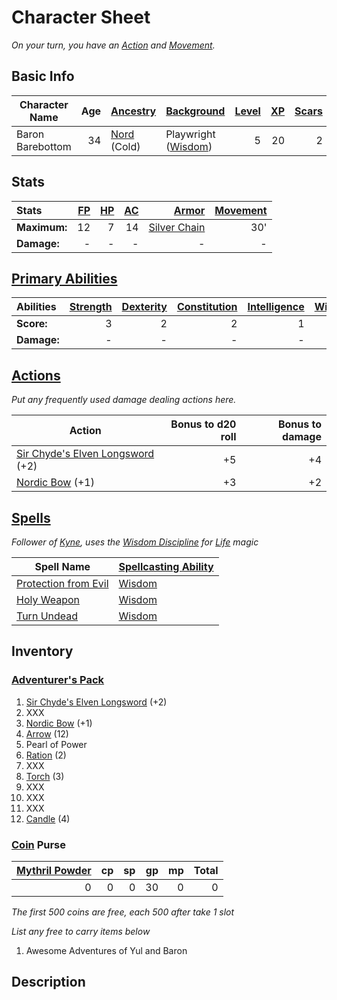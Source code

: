 # Character Sheet

*On your turn, you have an [Action](../../../Game%20Procedures/Core%20Procedures/Action.md) and [Movement](../../../Game%20Procedures/Combat/Movement.md).*

## Basic Info

| Character Name   | Age | [Ancestry](../../../Player%20Characters/Ancenstries/Ancestry.md)             | [Background](../../../Player%20Characters/Backgrounds/Background.md)                 | [Level](../../../Player%20Characters/Derived%20Statistics/Level.md) | [XP](../../../Player%20Characters/Derived%20Statistics/Experience%20Points.md) | [Scars](../../../Player%20Characters/Derived%20Statistics/Scars.md) |
| ---------------- | --: | :--------------------------------------------------------------------------- | :----------------------------------------------------------------------------------- | ------------------------------------------------------------------: | -----------------------------------------------------------------------------: | ------------------------------------------------------------------: |
| Baron Barebottom |  34 | [Nord](../../../Player%20Characters/Ancenstries/Mechanical/Primal.md) (Cold) | Playwright ([Wisdom](../../../Player%20Characters/The%20Ability%20Scores/Wisdom.md)) |                                                                   5 |                                                                             20 |                                                                   2 |

## Stats

| Stats        | [FP](../../../Player%20Characters/Derived%20Statistics/Fatigue%20Points.md) | [HP](../../../Player%20Characters/Derived%20Statistics/Health%20Points.md) | [AC](../../../Player%20Characters/Derived%20Statistics/Armor%20Class.md) |                                          [Armor](../../../Items%20and%20Gear/Armor/Armor.md) | [Movement](../../../Game%20Procedures/Combat/Movement.md) |
| :----------- | --------------------------------------------------------------------------: | -------------------------------------------------------------------------: | -----------------------------------------------------------------------: | -------------------------------------------------------------------------------------------: | --------------------------------------------------------: |
| **Maximum:** |                                                                          12 |                                                                          7 |                                                                       14 | [Silver Chain](../../../Items%20and%20Gear/Armor/Silvered%20Armor/Silver%20Chain%20Armor.md) |                                                       30' |
| **Damage:**  |                                                                           - |                                                                          - |                                                                        - |                                                                                            - |                                                         - |

## [Primary Abilities](../../../Player%20Characters/The%20Ability%20Scores/Ability%20Scores.md)

| Abilities   | [Strength](../../../Player%20Characters/The%20Ability%20Scores/Strength.md) | [Dexterity](../../../Player%20Characters/The%20Ability%20Scores/Dexterity.md) | [Constitution](../../../Player%20Characters/The%20Ability%20Scores/Constitution.md) | [Intelligence](../../../Player%20Characters/The%20Ability%20Scores/Intelligence.md) | [Wisdom](../../../Player%20Characters/The%20Ability%20Scores/Wisdom.md)<br> | [Charisma](../../../Player%20Characters/The%20Ability%20Scores/Charisma.md)<br> |
| :---------- | --------------------------------------------------------------------------: | ----------------------------------------------------------------------------: | ----------------------------------------------------------------------------------: | ----------------------------------------------------------------------------------: | --------------------------------------------------------------------------: | ------------------------------------------------------------------------------: |
| **Score:**  |                                                                           3 |                                                                             2 |                                                                                   2 |                                                                                   1 |                                                                       3 (F) |                                                                               2 |
| **Damage:** |                                                                           - |                                                                             - |                                                                                   - |                                                                                   - |                                                                           - |                                                                               - |

## [Actions](../../../Game%20Procedures/Core%20Procedures/Action.md)

*Put any frequently used damage dealing actions here.*

| Action                                                                                                              | Bonus to d20 roll | Bonus to damage |
| ------------------------------------------------------------------------------------------------------------------- | ----------------: | --------------: |
| [Sir Chyde's Elven Longsword](../../../Items%20and%20Gear/Weapons/Melee%20Weapons/Large%20Skilled%20Weapon.md) (+2) |                +5 |              +4 |
| [Nordic Bow](../../../Items%20and%20Gear/Weapons/Ranged%20Weapons/Medium%20Bow.md) (+1)                             |                +3 |              +2 |

## [Spells](../../../Magic/Spells.md)

*Follower of [Kyne](../../../Magic/Deities/Deity%20Mechanics/Air%20Life%20Deity.md), uses the [Wisdom Discipline](../../../Magic/Spellcasting/Spellcasting%20Disciplines/Wisdom%20Discipline.md) for [Life](../../../Magic/Spells/Spell%20Domains/Life.md) magic*

| Spell Name                                                                                              | [Spellcasting Ability](../../../Magic/Spellcasting/Spellcasting%20Ability.md) |
| ------------------------------------------------------------------------------------------------------- | ----------------------------------------------------------------------------- |
| [Protection from Evil](../../../Magic/Spells/Spells%20by%20Level/Level%201/Protection%20from%20Evil.md) | [Wisdom](../../../Player%20Characters/The%20Ability%20Scores/Wisdom.md)       |
| [Holy Weapon](../../../Magic/Spells/Spells%20by%20Level/Level%202/Holy%20Weapon.md)                     | [Wisdom](../../../Player%20Characters/The%20Ability%20Scores/Wisdom.md)       |
| [Turn Undead](../../../Magic/Spells/Spells%20by%20Level/Level%201/Turn%20Undead.md)                     | [Wisdom](../../../Player%20Characters/The%20Ability%20Scores/Wisdom.md)       |

## Inventory

### [Adventurer's Pack](../../../Items%20and%20Gear/Gear/100%20Coins/Adventurer's%20Pack.md)

1. [Sir Chyde's Elven Longsword](../../../Items%20and%20Gear/Weapons/Melee%20Weapons/Large%20Skilled%20Weapon.md) (+2)
2. XXX
3. [Nordic Bow](../../../Items%20and%20Gear/Weapons/Ranged%20Weapons/Medium%20Bow.md) (+1)
4. [Arrow](../../../Items%20and%20Gear/Weapons/Ammo/Arrow.md) (12)
5. Pearl of Power
6. [Ration](../../../Items%20and%20Gear/Gear/1%20Coin/Ration.md) (2)
7. XXX
8. [Torch](../../../Items%20and%20Gear/Gear/1%20Coin/Torch.md) (3)
9. XXX
10. XXX
11. XXX
12. [Candle](../../../Items%20and%20Gear/Gear/10%20Coins/Candle.md) (4)

### [Coin](../../../Resources%20for%20GMs/Economy/Coins.md) Purse

| [Mythril Powder](../../../Magic/Spellcasting/Mythril.md) |  cp |  sp |  gp |  mp | Total |
| -------------------------------------------------------: | --: | --: | --: | --: | ----: |
|                                                        0 |   0 |   0 |  30 |   0 |     0 |

*The first 500 coins are free, each 500 after take 1 slot*

*List any free to carry items below*

1. Awesome Adventures of Yul and Baron

## Description
